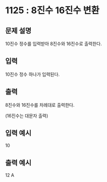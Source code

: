 # 1125 : 8진수 16진수 변환

## 문제 설명

10진수 정수를 입력받아 8진수와 16진수로 출력한다.

## 입력

10진수 정수 하나가 입력된다.

## 출력

8진수와 16진수를 차례대로 출력한다.

(16진수는 대문자 출력)

## 입력 예시

10

## 출력 예시

12 A

